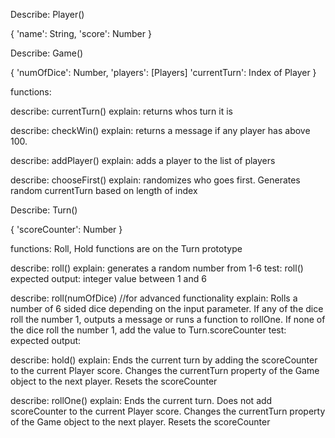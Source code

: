 Describe: Player()

{
      'name': String,
      'score': Number
}

Describe: Game()

{
      'numOfDice': Number,
      'players': [Players]
      'currentTurn': Index of Player
}

functions: 

describe: currentTurn()
explain: returns whos turn it is

describe: checkWin()
explain: returns a message if any player has above 100.

describe: addPlayer()
explain: adds a player to the list of players

describe: chooseFirst()
explain: randomizes who goes first. Generates random currentTurn based on length of index

Describe: Turn()

{
      'scoreCounter': Number
}

functions: Roll, Hold functions are on the Turn prototype

describe: roll()
explain: generates a random number from 1-6 
test: roll()
expected output: integer value between 1 and 6
  
 describe: roll(numOfDice) //for advanced functionality
 explain: Rolls a number of 6 sided dice depending on the input parameter. If any of the dice roll the number 1, outputs a message or runs a function to rollOne. If none of the dice roll the number 1, add the value to Turn.scoreCounter
 test:
 expected output:

 describe: hold()
 explain: Ends the current turn by adding the scoreCounter to the current Player score. Changes the currentTurn property of the Game object to the next player. Resets the scoreCounter

describe: rollOne()
explain: Ends the current turn. Does not add scoreCounter to the current Player score. Changes the currentTurn property of the Game object to the next player. Resets the scoreCounter


